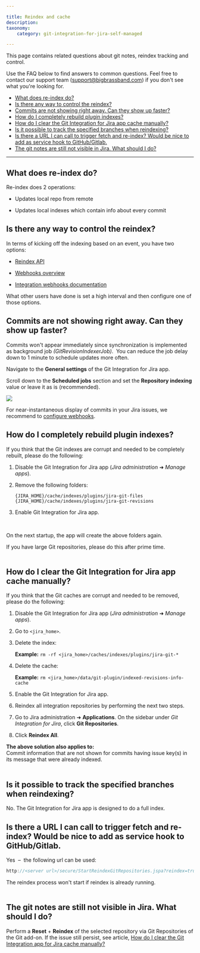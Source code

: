 ```yaml
---

title: Reindex and cache
description:
taxonomy:
    category: git-integration-for-jira-self-managed

---
```

This page contains related questions about git notes, reindex tracking and control.

Use the FAQ below to find answers to common questions. Feel free to contact our support team ([support@bigbrassband.com](mailto:support@bigbrassband.com?subject=Reindex%20issues%20-)) if you don't see what you're looking for.

- [What does re-index do?](#what-does-re-index-do)
- [Is there any way to control the reindex?](#is-there-any-way-to-control-the-reindex)
- [Commits are not showing right away. Can they show up faster?](#commits-are-not-showing-right-away-can-they-show-up-faster)
- [How do I completely rebuild plugin indexes?](#how-do-i-completely-rebuild-plugin-indexes)
- [How do I clear the Git Integration for Jira app cache manually?](#how-do-i-clear-the-git-integration-for-jira-app-cache-manually)
- [Is it possible to track the specified branches when reindexing?](#is-it-possible-to-track-the-specified-branches-when-reindexing)
- [Is there a URL I can call to trigger fetch and re-index? Would be nice to add as service hook to GitHub/Gitlab.](#is-there-a-url-i-can-call-to-trigger-fetch-and-re-index-would-be-nice-to-add-as-service-hook-to-githubgitlab)
- [The git notes are still not visible in Jira. What should I do?](#the-git-notes-are-still-not-visible-in-jira-what-should-i-do)

* * *

## What does re-index do?

Re-index does 2 operations:

*   Updates local repo from remote

*   Updates local indexes which contain info about every commit

## Is there any way to control the reindex?

In terms of kicking off the indexing based on an event, you have two options:

*   [Reindex API](/git-integration-for-jira-self-managed/reindex-api-gij-self-managed/)

*   [Webhooks overview](/git-integration-for-jira-self-managed/Webhooks-gij-self-managed/)

*   [Integration webhooks documentation](/git-integration-for-jira-self-managed/Integration-webhooks-gij-self-managed/)

What other users have done is set a high interval and then configure one of those options.

## Commits are not showing right away. Can they show up faster?

Commits won't appear immediately since synchronization is implemented as background job _(GitRevisionIndexerJob)_.  You can reduce the job delay down to 1 minute to schedule updates more often.

Navigate to the **General settings** of the Git Integration for Jira app.

Scroll down to the **Scheduled jobs** section and set the **Repository indexing** value or leave it as is (recommended).

![](https://bigbrassband.atlassian.net/wiki/download/thumbnails/2053570566/gitserver-gencfg-sched-jobs-repo-idx-sel.png?version=1&modificationDate=1642419212374&cacheVersion=1&api=v2&width=680&height=300)

For near-instantaneous display of commits in your Jira issues, we recommend to [configure webhooks](/git-integration-for-jira-self-managed/Integration-webhooks-gij-self-managed/).

## How do I completely rebuild plugin indexes?

If you think that the Git indexes are corrupt and needed to be completely rebuilt, please do the following:

1.  Disable the Git Integration for Jira app (_Jira administration_ ➜ _Manage apps_).

2.  Remove the following folders:

    `{JIRA_HOME}/cache/indexes/plugins/jira-git-files`
    `{JIRA_HOME}/cache/indexes/plugins/jira-git-revisions`

3.  Enable Git Integration for Jira app.

<br>

On the next startup, the app will create the above folders again.

<div class="bbb-callout bbb--alert">
    <div class="irow">
    <div class="ilogobox">
        <span class="logoimg"></span>
    </div>
    <div class="imsgbox">
        If you have large Git repositories, please do this after prime time.
    </div>
    </div>
</div>
<br>

## How do I clear the Git Integration for Jira app cache manually?

If you think that the Git caches are corrupt and needed to be removed, please do the following:

1.  Disable the Git Integration for Jira app (_Jira administration_ ➜ _Manage apps_).

2.  Go to `<jira_home>`.

3.  Delete the index:

    **Example:** `rm -rf <jira_home>/caches/indexes/plugins/jira-git-*`

4.  Delete the cache:

    **Example:** `rm <jira_home>/data/git-plugin/indexed-revisions-info-cache`

5.  Enable the Git Integration for Jira app.

6.  Reindex all integration repositories by performing the next two steps.

7.  Go to Jira administration ➜ **Applications**. On the sidebar under _Git Integration for Jira_, click **Git Repositories**.

8.  Click **Reindex All**.

<div class="bbb-callout bbb--info">
    <div class="irow">
    <div class="ilogobox">
        <span class="logoimg"></span>
    </div>
    <div class="imsgbox">
        <b>The above solution also applies to:</b><br>
        Commit information that are not shown for commits having issue key(s) in its message that were already indexed.
    </div>
    </div>
</div>
<br>

## Is it possible to track the specified branches when reindexing?

No. The Git Integration for Jira app is designed to do a full index.

## Is there a URL I can call to trigger fetch and re-index? Would be nice to add as service hook to GitHub/Gitlab.

Yes  –  the following url can be used:

```java
http://<server url>/secure/StartReindexGitRepositories.jspa?reindex=true
```

<div class="bbb-callout bbb--info">
    <div class="irow">
    <div class="ilogobox">
        <span class="logoimg"></span>
    </div>
    <div class="imsgbox">
        The reindex process won't start if reindex is already running.
    </div>
    </div>
</div>
<br>

## The git notes are still not visible in Jira. What should I do?

Perform a **Reset** + **Reindex** of the selected repository via Git Repositories of the Git add-on. If the issue still persist, see article, [How do I clear the Git Integration app for Jira cache manually?](#how-do-i-clear-the-git-integration-for-jira-app-cache-manually)

